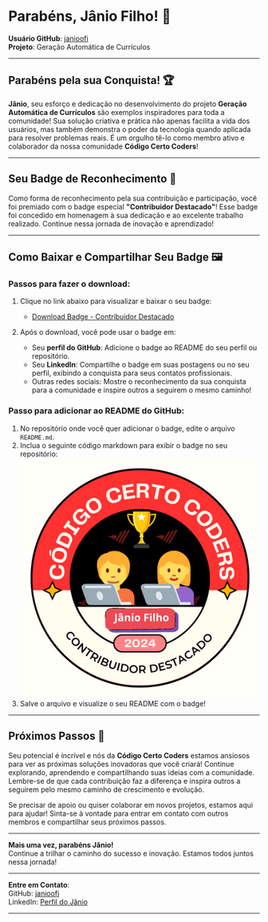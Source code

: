 # Parabéns, Jânio Filho! 🎉

**Usuário GitHub**: [janioofi](https://github.com/janioofi)  
**Projeto**: Geração Automática de Currículos

---

## Parabéns pela sua Conquista! 🏆

**Jânio**, seu esforço e dedicação no desenvolvimento do projeto **Geração Automática de Currículos** são exemplos inspiradores para toda a comunidade! Sua solução criativa e prática não apenas facilita a vida dos usuários, mas também demonstra o poder da tecnologia quando aplicada para resolver problemas reais. É um orgulho tê-lo como membro ativo e colaborador da nossa comunidade **Código Certo Coders**!

---

## Seu Badge de Reconhecimento 🥇

Como forma de reconhecimento pela sua contribuição e participação, você foi premiado com o badge especial **"Contribuidor Destacado"**! Esse badge foi concedido em homenagem à sua dedicação e ao excelente trabalho realizado. Continue nessa jornada de inovação e aprendizado!

---

## Como Baixar e Compartilhar Seu Badge 🖼️

### Passos para fazer o download:

1. Clique no link abaixo para visualizar e baixar o seu badge:
   - [Download Badge - Contribuidor Destacado](janioofi-badge.png)

2. Após o download, você pode usar o badge em:
   - Seu **perfil do GitHub**: Adicione o badge ao README do seu perfil ou repositório.
   - Seu **LinkedIn**: Compartilhe o badge em suas postagens ou no seu perfil, exibindo a conquista para seus contatos profissionais.
   - Outras redes sociais: Mostre o reconhecimento da sua conquista para a comunidade e inspire outros a seguirem o mesmo caminho!

### Passo para adicionar ao README do GitHub:

1. No repositório onde você quer adicionar o badge, edite o arquivo `README.md`.
2. Inclua o seguinte código markdown para exibir o badge no seu repositório:
   ![Badge de Contribuidor Destacado](janioofi-badge.png)
3. Salve o arquivo e visualize o seu README com o badge!

---

## Próximos Passos 🚀

Seu potencial é incrível e nós da **Código Certo Coders** estamos ansiosos para ver as próximas soluções inovadoras que você criará! Continue explorando, aprendendo e compartilhando suas ideias com a comunidade. Lembre-se de que cada contribuição faz a diferença e inspira outros a seguirem pelo mesmo caminho de crescimento e evolução.

Se precisar de apoio ou quiser colaborar em novos projetos, estamos aqui para ajudar! Sinta-se à vontade para entrar em contato com outros membros e compartilhar seus próximos passos.

---

**Mais uma vez, parabéns Jânio!**  
Continue a trilhar o caminho do sucesso e inovação. Estamos todos juntos nessa jornada!

---

**Entre em Contato**:  
GitHub: [janioofi](https://github.com/janioofi)  
LinkedIn: [Perfil do Jânio](https://linkedin.com/in/janioofi)

---
